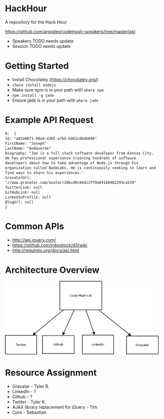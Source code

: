 HackHour
========

A repository for the Hack Hour

https://github.com/argodev/codemash-speakers/tree/master/api

* Speakers TODO needs update
* Session TODO needs update

Getting Started
===============

* Install Chocolatey (https://chocolatey.org/)
* `choco install nodejs`
* Make sure npm is in your path with `where npm`
* `npm install -g jade`
* Ensure jade is in your path with `where jade`

Example API Request
===================

```
0:  {
Id: "a02a0671-98a9-4365-a7b5-b963c6b4b046"
FirstName: "Joseph"
LastName: "Andaverde"
Biography: "Joe is a full stack software developer from Kansas City. He has professional experience training hundreds of software developers about how to take advantage of Node.js through his organization called NodeLabs. He is continuously seeking to learn and find ways to share his experiences."
GravatarUrl: "//www.gravatar.com/avatar/20bcd9c84412ff9a04188982293ca539"
TwitterLink: null
GitHubLink: null
LinkedInProfile: null
BlogUrl: null
}
```

Common APIs
===========

* http://api.jquery.com/
* https://github.com/mbostock/d3/wiki
* http://requirejs.org/docs/api.html

Architecture Overview
=====================

![Arch Image](https://raw.githubusercontent.com/smaudet/HackHour/CodemashAPI/images/HackHourCodeMash.png)

Resource Assignment
===================

* Gravatar - Tyler R.
* LinkedIn - ?
* Github - ?
* Twitter - Tyler K.
* AJAX library replacement for jQuery - Tim
* Core - Sebastian
